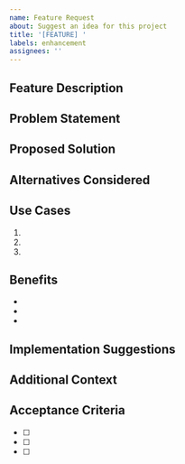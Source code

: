 ```yaml
---
name: Feature Request
about: Suggest an idea for this project
title: '[FEATURE] '
labels: enhancement
assignees: ''
---
```


## Feature Description

<!-- A clear and concise description of the feature you'd like to see -->

## Problem Statement

<!-- Describe the problem this feature would solve -->
<!-- Example: I'm always frustrated when [...] -->

## Proposed Solution

<!-- Describe the solution you'd like -->

## Alternatives Considered

<!-- Describe any alternative solutions or features you've considered -->

## Use Cases

<!-- Describe specific use cases for this feature -->

1.
2.
3.

## Benefits

<!-- What benefits would this feature provide? -->

-
-
-

## Implementation Suggestions

<!-- Optional: How do you think this could be implemented? -->

## Additional Context

<!-- Add any other context, mockups, or screenshots about the feature request here -->

## Acceptance Criteria

<!-- What would need to be true for this feature to be considered complete? -->

- [ ]
- [ ]
- [ ]

